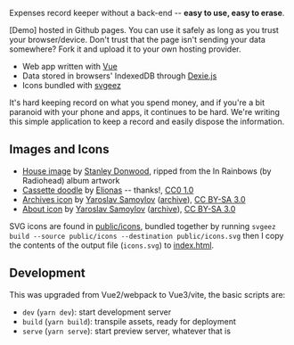 Expenses record keeper without a back-end -- **easy to use, easy to erase**.

[Demo] hosted in Github pages. You can use it safely as long as you trust your browser/device.
Don't trust that the page isn't sending your data somewhere? Fork it and upload it to your
own hosting provider.

* Web app written with [Vue](https://v3.vuejs.org)
* Data stored in browsers' IndexedDB through [Dexie.js](https://dexie.org)
* Icons bundled with [svgeez]

It's hard keeping record on what you spend money, and if you're a bit
paranoid with your phone and apps, it continues to be hard. We're writing
this simple application to keep a record and easily dispose the information.

## Images and Icons

* [House image] by [Stanley Donwood], ripped from the In Rainbows (by Radiohead) album artwork
* [Cassette doodle] by [Elionas] -- thanks!, [CC0 1.0]
* [Archives icon] by [Yaroslav Samoylov]
([archive](https://web.archive.org/web/20210123183012/https://thenounproject.com/goldenroof/)),
[CC BY-SA 3.0]
* [About icon] by [Yaroslav Samoylov]
([archive](https://web.archive.org/web/20210123183012/https://thenounproject.com/goldenroof/)),
[CC BY-SA 3.0]

SVG icons are found in [public/icons](public/icons), bundled together by running
`svgeez build --source public/icons --destination public/icons.svg` then I copy the contents
of the output file (`icons.svg`) to [index.html](index.html).

## Development

This was upgraded from Vue2/webpack to Vue3/vite, the basic scripts are:

* `dev` (`yarn dev`): start development server
* `build` (`yarn build`): transpile assets, ready for deployment
* `serve` (`yarn serve`): start preview server, whatever that is

[svgeez]: https://github.com/jgarber623/svgeez
[House image]: https://www.radiohead.com/library/#ir
[Stanley Donwood]: https://www.slowlydownward.com/
[Cassette doodle]: https://svgsilh.com/ms/3f51b5/image/1431397.html
[Elionas]: https://pixabay.com/users/elionas-2345468/
[Archives icon]: https://commons.wikimedia.org/w/index.php?curid=67855499
[About icon]: https://commons.wikimedia.org/wiki/File:About_icon_(The_Noun_Project).svg
[Yaroslav Samoylov]: https://thenounproject.com/goldenroof/
[CC0 1.0]: https://creativecommons.org/licenses/cc0/1.0/?ref=ccsearch&atype=html
[CC BY-SA 3.0]: https://creativecommons.org/licenses/by-sa/3.0
